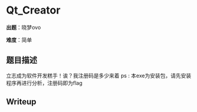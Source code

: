 # Qt_Creator

**出题**：晓梦ovo

**难度**：简单

## 题目描述

立志成为软件开发糕手！诶？我注册码是多少来着
ps : 本exe为安装包，请先安装程序再进行分析，注册码即为flag

## Writeup

